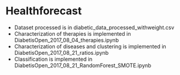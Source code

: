 # Healthforecast
* Dataset processed is in diabetic_data_processed_withweight.csv
* Characterization of therapies is implemented in DiabetisOpen_2017_08_04_therapies.ipynb
* Characterization of diseases and clustering is implemented in DiabetisOpen_2017_08_21_ratios.ipynb
* Classification is implemented in DiabetisOpen_2017_08_21_RandomForest_SMOTE.ipynb
